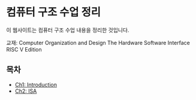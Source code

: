 # 컴퓨터 구조 수업 정리
이 웹사이트는 컴퓨터 구조 수업 내용을 정리한 것입니다.

교재: Computer Organization and Design The Hardware Software Interface RISC V Edition

## 목차
- [Ch1: Introduction](ch1.md)
- [Ch2: ISA](ch2.md)